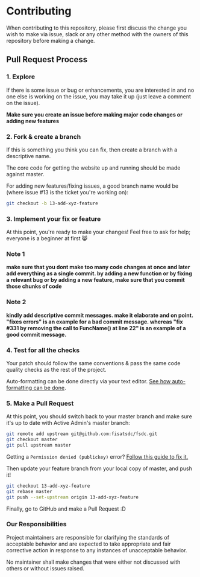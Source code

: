 # Contributing

When contributing to this repository, please first discuss the change you wish to 
make via issue, slack or any other method with the owners 
of this repository before making a change. 

## Pull Request Process

### 1. Explore

If there is some issue or bug or enhancements, you are interested in and no one else is working 
on the issue, you may take it up (just leave a comment on the issue).  

**Make sure you create an issue before making major code changes or adding new features**

### 2. Fork & create a branch

If this is something you think you can fix, then create a branch with a 
descriptive name.  

The core code for getting the website up and running should be made against master.

For adding new features/fixing issues, a good branch name would be (where issue #13 is the ticket you're working on):

```sh
git checkout -b 13-add-xyz-feature
```

### 3. Implement your fix or feature

At this point, you're ready to make your changes! Feel free to ask for help;
everyone is a beginner at first :smile_cat:  

### Note 1

**make sure that you dont make too many code changes at once and later add everything as a single commit. by adding a new function or by fixing a relevant bug or by adding a new feature, make sure that you commit those chunks of code**

### Note 2
**kindly add descriptive commit messages. make it elaborate and on point. "fixes errors" is an example for a bad commit message. whereas "fix #331 by removing the call to FuncName() at line 22" is an example of a good commit message.**


### 4. Test for all the checks

Your patch should follow the same conventions & pass the same code quality
checks as the rest of the project.  

Auto-formatting can be done directly via your text editor. [See how auto-formatting can be done](https://marketplace.visualstudio.com/items?itemName=esbenp.prettier-vscode).

### 5. Make a Pull Request

At this point, you should switch back to your master branch and make sure it's
up to date with Active Admin's master branch:

```sh
git remote add upstream git@github.com:fisatsdc/fsdc.git
git checkout master
git pull upstream master
```

Getting a `Permission denied (publickey)` error? [Follow this guide to fix it.](https://stackoverflow.com/questions/2643502/how-to-solve-permission-denied-publickey-error-when-using-git)  

Then update your feature branch from your local copy of master, and push it!

```sh
git checkout 13-add-xyz-feature
git rebase master
git push --set-upstream origin 13-add-xyz-feature
```

Finally, go to GitHub and make a Pull Request :D

### Our Responsibilities

Project maintainers are responsible for clarifying the standards of acceptable
behavior and are expected to take appropriate and fair corrective action in
response to any instances of unacceptable behavior.  

No maintainer shall make changes that were either not discussed with others or without issues raised.